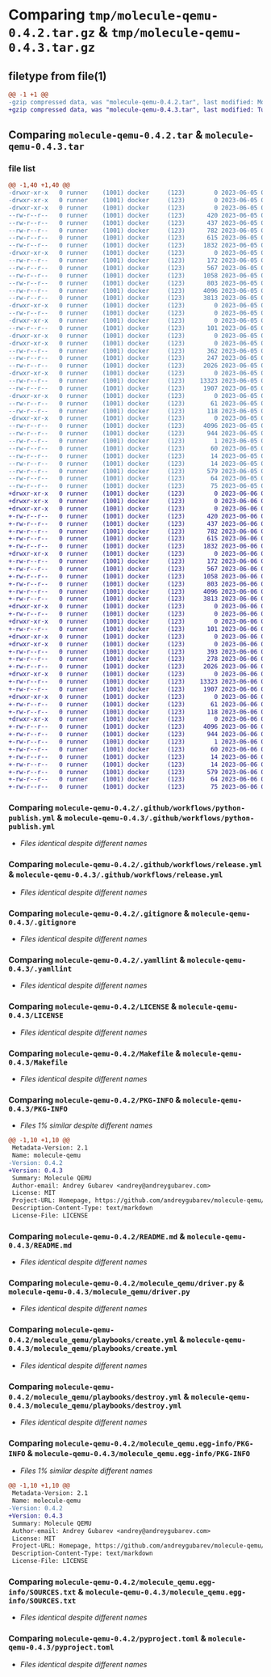 # Comparing `tmp/molecule-qemu-0.4.2.tar.gz` & `tmp/molecule-qemu-0.4.3.tar.gz`

## filetype from file(1)

```diff
@@ -1 +1 @@
-gzip compressed data, was "molecule-qemu-0.4.2.tar", last modified: Mon Jun  5 04:49:33 2023, max compression
+gzip compressed data, was "molecule-qemu-0.4.3.tar", last modified: Tue Jun  6 04:55:26 2023, max compression
```

## Comparing `molecule-qemu-0.4.2.tar` & `molecule-qemu-0.4.3.tar`

### file list

```diff
@@ -1,40 +1,40 @@
-drwxr-xr-x   0 runner    (1001) docker     (123)        0 2023-06-05 04:49:33.336269 molecule-qemu-0.4.2/
-drwxr-xr-x   0 runner    (1001) docker     (123)        0 2023-06-05 04:49:33.324269 molecule-qemu-0.4.2/.github/
-drwxr-xr-x   0 runner    (1001) docker     (123)        0 2023-06-05 04:49:33.328269 molecule-qemu-0.4.2/.github/workflows/
--rw-r--r--   0 runner    (1001) docker     (123)      420 2023-06-05 04:49:21.000000 molecule-qemu-0.4.2/.github/workflows/ansible-lint.yml
--rw-r--r--   0 runner    (1001) docker     (123)      437 2023-06-05 04:49:21.000000 molecule-qemu-0.4.2/.github/workflows/pycodestyle.yml
--rw-r--r--   0 runner    (1001) docker     (123)      782 2023-06-05 04:49:21.000000 molecule-qemu-0.4.2/.github/workflows/python-publish.yml
--rw-r--r--   0 runner    (1001) docker     (123)      615 2023-06-05 04:49:21.000000 molecule-qemu-0.4.2/.github/workflows/release.yml
--rw-r--r--   0 runner    (1001) docker     (123)     1832 2023-06-05 04:49:21.000000 molecule-qemu-0.4.2/.gitignore
-drwxr-xr-x   0 runner    (1001) docker     (123)        0 2023-06-05 04:49:33.328269 molecule-qemu-0.4.2/.vscode/
--rw-r--r--   0 runner    (1001) docker     (123)      172 2023-06-05 04:49:21.000000 molecule-qemu-0.4.2/.vscode/settings.json
--rw-r--r--   0 runner    (1001) docker     (123)      567 2023-06-05 04:49:21.000000 molecule-qemu-0.4.2/.yamllint
--rw-r--r--   0 runner    (1001) docker     (123)     1058 2023-06-05 04:49:21.000000 molecule-qemu-0.4.2/LICENSE
--rw-r--r--   0 runner    (1001) docker     (123)      803 2023-06-05 04:49:21.000000 molecule-qemu-0.4.2/Makefile
--rw-r--r--   0 runner    (1001) docker     (123)     4096 2023-06-05 04:49:33.336269 molecule-qemu-0.4.2/PKG-INFO
--rw-r--r--   0 runner    (1001) docker     (123)     3813 2023-06-05 04:49:21.000000 molecule-qemu-0.4.2/README.md
-drwxr-xr-x   0 runner    (1001) docker     (123)        0 2023-06-05 04:49:33.328269 molecule-qemu-0.4.2/molecule_qemu/
--rw-r--r--   0 runner    (1001) docker     (123)        0 2023-06-05 04:49:21.000000 molecule-qemu-0.4.2/molecule_qemu/__init__.py
-drwxr-xr-x   0 runner    (1001) docker     (123)        0 2023-06-05 04:49:33.332270 molecule-qemu-0.4.2/molecule_qemu/cookiecutter/
--rw-r--r--   0 runner    (1001) docker     (123)      101 2023-06-05 04:49:21.000000 molecule-qemu-0.4.2/molecule_qemu/cookiecutter/cookiecutter.json
-drwxr-xr-x   0 runner    (1001) docker     (123)        0 2023-06-05 04:49:33.324269 molecule-qemu-0.4.2/molecule_qemu/cookiecutter/{{cookiecutter.molecule_directory}}/
-drwxr-xr-x   0 runner    (1001) docker     (123)        0 2023-06-05 04:49:33.332270 molecule-qemu-0.4.2/molecule_qemu/cookiecutter/{{cookiecutter.molecule_directory}}/{{cookiecutter.scenario_name}}/
--rw-r--r--   0 runner    (1001) docker     (123)      362 2023-06-05 04:49:21.000000 molecule-qemu-0.4.2/molecule_qemu/cookiecutter/{{cookiecutter.molecule_directory}}/{{cookiecutter.scenario_name}}/converge.yml
--rw-r--r--   0 runner    (1001) docker     (123)      247 2023-06-05 04:49:21.000000 molecule-qemu-0.4.2/molecule_qemu/cookiecutter/{{cookiecutter.molecule_directory}}/{{cookiecutter.scenario_name}}/prepare.yml
--rw-r--r--   0 runner    (1001) docker     (123)     2026 2023-06-05 04:49:21.000000 molecule-qemu-0.4.2/molecule_qemu/driver.py
-drwxr-xr-x   0 runner    (1001) docker     (123)        0 2023-06-05 04:49:33.332270 molecule-qemu-0.4.2/molecule_qemu/playbooks/
--rw-r--r--   0 runner    (1001) docker     (123)    13323 2023-06-05 04:49:21.000000 molecule-qemu-0.4.2/molecule_qemu/playbooks/create.yml
--rw-r--r--   0 runner    (1001) docker     (123)     1907 2023-06-05 04:49:21.000000 molecule-qemu-0.4.2/molecule_qemu/playbooks/destroy.yml
-drwxr-xr-x   0 runner    (1001) docker     (123)        0 2023-06-05 04:49:33.336269 molecule-qemu-0.4.2/molecule_qemu/playbooks/templates/
--rw-r--r--   0 runner    (1001) docker     (123)       61 2023-06-05 04:49:21.000000 molecule-qemu-0.4.2/molecule_qemu/playbooks/templates/meta-data.j2
--rw-r--r--   0 runner    (1001) docker     (123)      118 2023-06-05 04:49:21.000000 molecule-qemu-0.4.2/molecule_qemu/playbooks/templates/user-data.j2
-drwxr-xr-x   0 runner    (1001) docker     (123)        0 2023-06-05 04:49:33.332270 molecule-qemu-0.4.2/molecule_qemu.egg-info/
--rw-r--r--   0 runner    (1001) docker     (123)     4096 2023-06-05 04:49:33.000000 molecule-qemu-0.4.2/molecule_qemu.egg-info/PKG-INFO
--rw-r--r--   0 runner    (1001) docker     (123)      944 2023-06-05 04:49:33.000000 molecule-qemu-0.4.2/molecule_qemu.egg-info/SOURCES.txt
--rw-r--r--   0 runner    (1001) docker     (123)        1 2023-06-05 04:49:33.000000 molecule-qemu-0.4.2/molecule_qemu.egg-info/dependency_links.txt
--rw-r--r--   0 runner    (1001) docker     (123)       60 2023-06-05 04:49:33.000000 molecule-qemu-0.4.2/molecule_qemu.egg-info/entry_points.txt
--rw-r--r--   0 runner    (1001) docker     (123)       14 2023-06-05 04:49:33.000000 molecule-qemu-0.4.2/molecule_qemu.egg-info/requires.txt
--rw-r--r--   0 runner    (1001) docker     (123)       14 2023-06-05 04:49:33.000000 molecule-qemu-0.4.2/molecule_qemu.egg-info/top_level.txt
--rw-r--r--   0 runner    (1001) docker     (123)      579 2023-06-05 04:49:21.000000 molecule-qemu-0.4.2/pyproject.toml
--rw-r--r--   0 runner    (1001) docker     (123)       64 2023-06-05 04:49:21.000000 molecule-qemu-0.4.2/requirements.yml
--rw-r--r--   0 runner    (1001) docker     (123)       75 2023-06-05 04:49:33.336269 molecule-qemu-0.4.2/setup.cfg
+drwxr-xr-x   0 runner    (1001) docker     (123)        0 2023-06-06 04:55:26.395897 molecule-qemu-0.4.3/
+drwxr-xr-x   0 runner    (1001) docker     (123)        0 2023-06-06 04:55:26.391897 molecule-qemu-0.4.3/.github/
+drwxr-xr-x   0 runner    (1001) docker     (123)        0 2023-06-06 04:55:26.395897 molecule-qemu-0.4.3/.github/workflows/
+-rw-r--r--   0 runner    (1001) docker     (123)      420 2023-06-06 04:55:17.000000 molecule-qemu-0.4.3/.github/workflows/ansible-lint.yml
+-rw-r--r--   0 runner    (1001) docker     (123)      437 2023-06-06 04:55:17.000000 molecule-qemu-0.4.3/.github/workflows/pycodestyle.yml
+-rw-r--r--   0 runner    (1001) docker     (123)      782 2023-06-06 04:55:17.000000 molecule-qemu-0.4.3/.github/workflows/python-publish.yml
+-rw-r--r--   0 runner    (1001) docker     (123)      615 2023-06-06 04:55:17.000000 molecule-qemu-0.4.3/.github/workflows/release.yml
+-rw-r--r--   0 runner    (1001) docker     (123)     1832 2023-06-06 04:55:17.000000 molecule-qemu-0.4.3/.gitignore
+drwxr-xr-x   0 runner    (1001) docker     (123)        0 2023-06-06 04:55:26.395897 molecule-qemu-0.4.3/.vscode/
+-rw-r--r--   0 runner    (1001) docker     (123)      172 2023-06-06 04:55:17.000000 molecule-qemu-0.4.3/.vscode/settings.json
+-rw-r--r--   0 runner    (1001) docker     (123)      567 2023-06-06 04:55:17.000000 molecule-qemu-0.4.3/.yamllint
+-rw-r--r--   0 runner    (1001) docker     (123)     1058 2023-06-06 04:55:17.000000 molecule-qemu-0.4.3/LICENSE
+-rw-r--r--   0 runner    (1001) docker     (123)      803 2023-06-06 04:55:17.000000 molecule-qemu-0.4.3/Makefile
+-rw-r--r--   0 runner    (1001) docker     (123)     4096 2023-06-06 04:55:26.395897 molecule-qemu-0.4.3/PKG-INFO
+-rw-r--r--   0 runner    (1001) docker     (123)     3813 2023-06-06 04:55:17.000000 molecule-qemu-0.4.3/README.md
+drwxr-xr-x   0 runner    (1001) docker     (123)        0 2023-06-06 04:55:26.395897 molecule-qemu-0.4.3/molecule_qemu/
+-rw-r--r--   0 runner    (1001) docker     (123)        0 2023-06-06 04:55:17.000000 molecule-qemu-0.4.3/molecule_qemu/__init__.py
+drwxr-xr-x   0 runner    (1001) docker     (123)        0 2023-06-06 04:55:26.395897 molecule-qemu-0.4.3/molecule_qemu/cookiecutter/
+-rw-r--r--   0 runner    (1001) docker     (123)      101 2023-06-06 04:55:17.000000 molecule-qemu-0.4.3/molecule_qemu/cookiecutter/cookiecutter.json
+drwxr-xr-x   0 runner    (1001) docker     (123)        0 2023-06-06 04:55:26.391897 molecule-qemu-0.4.3/molecule_qemu/cookiecutter/{{cookiecutter.molecule_directory}}/
+drwxr-xr-x   0 runner    (1001) docker     (123)        0 2023-06-06 04:55:26.395897 molecule-qemu-0.4.3/molecule_qemu/cookiecutter/{{cookiecutter.molecule_directory}}/{{cookiecutter.scenario_name}}/
+-rw-r--r--   0 runner    (1001) docker     (123)      393 2023-06-06 04:55:17.000000 molecule-qemu-0.4.3/molecule_qemu/cookiecutter/{{cookiecutter.molecule_directory}}/{{cookiecutter.scenario_name}}/converge.yml
+-rw-r--r--   0 runner    (1001) docker     (123)      278 2023-06-06 04:55:17.000000 molecule-qemu-0.4.3/molecule_qemu/cookiecutter/{{cookiecutter.molecule_directory}}/{{cookiecutter.scenario_name}}/prepare.yml
+-rw-r--r--   0 runner    (1001) docker     (123)     2026 2023-06-06 04:55:17.000000 molecule-qemu-0.4.3/molecule_qemu/driver.py
+drwxr-xr-x   0 runner    (1001) docker     (123)        0 2023-06-06 04:55:26.395897 molecule-qemu-0.4.3/molecule_qemu/playbooks/
+-rw-r--r--   0 runner    (1001) docker     (123)    13323 2023-06-06 04:55:17.000000 molecule-qemu-0.4.3/molecule_qemu/playbooks/create.yml
+-rw-r--r--   0 runner    (1001) docker     (123)     1907 2023-06-06 04:55:17.000000 molecule-qemu-0.4.3/molecule_qemu/playbooks/destroy.yml
+drwxr-xr-x   0 runner    (1001) docker     (123)        0 2023-06-06 04:55:26.395897 molecule-qemu-0.4.3/molecule_qemu/playbooks/templates/
+-rw-r--r--   0 runner    (1001) docker     (123)       61 2023-06-06 04:55:17.000000 molecule-qemu-0.4.3/molecule_qemu/playbooks/templates/meta-data.j2
+-rw-r--r--   0 runner    (1001) docker     (123)      118 2023-06-06 04:55:17.000000 molecule-qemu-0.4.3/molecule_qemu/playbooks/templates/user-data.j2
+drwxr-xr-x   0 runner    (1001) docker     (123)        0 2023-06-06 04:55:26.395897 molecule-qemu-0.4.3/molecule_qemu.egg-info/
+-rw-r--r--   0 runner    (1001) docker     (123)     4096 2023-06-06 04:55:26.000000 molecule-qemu-0.4.3/molecule_qemu.egg-info/PKG-INFO
+-rw-r--r--   0 runner    (1001) docker     (123)      944 2023-06-06 04:55:26.000000 molecule-qemu-0.4.3/molecule_qemu.egg-info/SOURCES.txt
+-rw-r--r--   0 runner    (1001) docker     (123)        1 2023-06-06 04:55:26.000000 molecule-qemu-0.4.3/molecule_qemu.egg-info/dependency_links.txt
+-rw-r--r--   0 runner    (1001) docker     (123)       60 2023-06-06 04:55:26.000000 molecule-qemu-0.4.3/molecule_qemu.egg-info/entry_points.txt
+-rw-r--r--   0 runner    (1001) docker     (123)       14 2023-06-06 04:55:26.000000 molecule-qemu-0.4.3/molecule_qemu.egg-info/requires.txt
+-rw-r--r--   0 runner    (1001) docker     (123)       14 2023-06-06 04:55:26.000000 molecule-qemu-0.4.3/molecule_qemu.egg-info/top_level.txt
+-rw-r--r--   0 runner    (1001) docker     (123)      579 2023-06-06 04:55:17.000000 molecule-qemu-0.4.3/pyproject.toml
+-rw-r--r--   0 runner    (1001) docker     (123)       64 2023-06-06 04:55:17.000000 molecule-qemu-0.4.3/requirements.yml
+-rw-r--r--   0 runner    (1001) docker     (123)       75 2023-06-06 04:55:26.395897 molecule-qemu-0.4.3/setup.cfg
```

### Comparing `molecule-qemu-0.4.2/.github/workflows/python-publish.yml` & `molecule-qemu-0.4.3/.github/workflows/python-publish.yml`

 * *Files identical despite different names*

### Comparing `molecule-qemu-0.4.2/.github/workflows/release.yml` & `molecule-qemu-0.4.3/.github/workflows/release.yml`

 * *Files identical despite different names*

### Comparing `molecule-qemu-0.4.2/.gitignore` & `molecule-qemu-0.4.3/.gitignore`

 * *Files identical despite different names*

### Comparing `molecule-qemu-0.4.2/.yamllint` & `molecule-qemu-0.4.3/.yamllint`

 * *Files identical despite different names*

### Comparing `molecule-qemu-0.4.2/LICENSE` & `molecule-qemu-0.4.3/LICENSE`

 * *Files identical despite different names*

### Comparing `molecule-qemu-0.4.2/Makefile` & `molecule-qemu-0.4.3/Makefile`

 * *Files identical despite different names*

### Comparing `molecule-qemu-0.4.2/PKG-INFO` & `molecule-qemu-0.4.3/PKG-INFO`

 * *Files 1% similar despite different names*

```diff
@@ -1,10 +1,10 @@
 Metadata-Version: 2.1
 Name: molecule-qemu
-Version: 0.4.2
+Version: 0.4.3
 Summary: Molecule QEMU
 Author-email: Andrey Gubarev <andrey@andreygubarev.com>
 License: MIT
 Project-URL: Homepage, https://github.com/andreygubarev/molecule-qemu/
 Description-Content-Type: text/markdown
 License-File: LICENSE
```

### Comparing `molecule-qemu-0.4.2/README.md` & `molecule-qemu-0.4.3/README.md`

 * *Files identical despite different names*

### Comparing `molecule-qemu-0.4.2/molecule_qemu/driver.py` & `molecule-qemu-0.4.3/molecule_qemu/driver.py`

 * *Files identical despite different names*

### Comparing `molecule-qemu-0.4.2/molecule_qemu/playbooks/create.yml` & `molecule-qemu-0.4.3/molecule_qemu/playbooks/create.yml`

 * *Files identical despite different names*

### Comparing `molecule-qemu-0.4.2/molecule_qemu/playbooks/destroy.yml` & `molecule-qemu-0.4.3/molecule_qemu/playbooks/destroy.yml`

 * *Files identical despite different names*

### Comparing `molecule-qemu-0.4.2/molecule_qemu.egg-info/PKG-INFO` & `molecule-qemu-0.4.3/molecule_qemu.egg-info/PKG-INFO`

 * *Files 1% similar despite different names*

```diff
@@ -1,10 +1,10 @@
 Metadata-Version: 2.1
 Name: molecule-qemu
-Version: 0.4.2
+Version: 0.4.3
 Summary: Molecule QEMU
 Author-email: Andrey Gubarev <andrey@andreygubarev.com>
 License: MIT
 Project-URL: Homepage, https://github.com/andreygubarev/molecule-qemu/
 Description-Content-Type: text/markdown
 License-File: LICENSE
```

### Comparing `molecule-qemu-0.4.2/molecule_qemu.egg-info/SOURCES.txt` & `molecule-qemu-0.4.3/molecule_qemu.egg-info/SOURCES.txt`

 * *Files identical despite different names*

### Comparing `molecule-qemu-0.4.2/pyproject.toml` & `molecule-qemu-0.4.3/pyproject.toml`

 * *Files identical despite different names*


